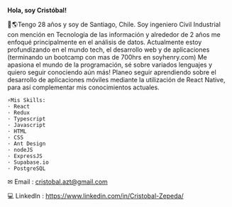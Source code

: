 **Hola, soy Cristóbal!**

🗿🌎Tengo 28 años y soy de Santiago, Chile. Soy ingeniero Civil Industrial con mención en Tecnología de las información y alrededor de 2 años me enfoqué principalmente en el análisis de datos. 
Actualmente estoy profundizando en el mundo tech, el desarrollo web y de aplicaciones (terminando un bootcamp con mas de 700hrs en soyhenry.com)
Me apasiona el mundo de la programación, sé sobre variados lenguajes y quiero seguir conociendo aún más! 
Planeo seguir aprendiendo sobre el desarrollo de aplicaciones móviles mediante la utilización de React Native, para así complementar mis conocimientos actuales.
```
⚡Mis Skills: 
· React
· Redux
· Typescript
· Javascript  
· HTML
· CSS
· Ant Design
· nodeJS
· ExpressJS
· Supabase.io
· PostgreSQL
```

✉ Email : cristobal.azt@gmail.com

💻 LinkedIn : https://www.linkedin.com/in/Cristobal-Zepeda/
